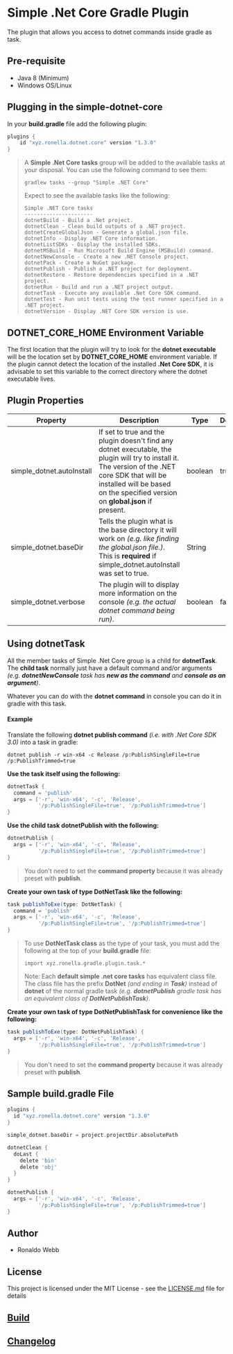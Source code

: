 # Simple .Net Core Gradle Plugin

The plugin that allows you access to dotnet commands inside gradle as task.

## Pre-requisite

* Java 8 (Minimum)
* Windows OS/Linux

## Plugging in the simple-dotnet-core

In your **build.gradle** file add the following plugin:

```groovy
plugins {
    id "xyz.ronella.dotnet.core" version "1.3.0"
}
```

> A **Simple .Net Core tasks** group will be added to the available tasks at your disposal. You can use the following command to see them:
>
> ```
> gradlew tasks --group "Simple .NET Core"
> ```
>
> Expect to see the available tasks like the following:
>
> ```
> Simple .NET Core tasks
> ----------------------
> dotnetBuild - Build a .Net project.
> dotnetClean - Clean build outputs of a .NET project.
> dotnetCreateGlobalJson - Generate a global.json file.
> dotnetInfo - Display .NET Core information.
> dotnetListSDKs - Display the installed SDKs.
> dotnetMSBuild - Run Microsoft Build Engine (MSBuild) command.
> dotnetNewConsole - Create a new .NET Console project.
> dotnetPack - Create a NuGet package.
> dotnetPublish - Publish a .NET project for deployment.
> dotnetRestore - Restore dependencies specified in a .NET project.
> dotnetRun - Build and run a .NET project output.
> dotnetTask - Execute any available .Net Core SDK command.
> dotnetTest - Run unit tests using the test runner specified in a .NET project.
> dotnetVersion - Display .NET Core SDK version is use.
> ```

## DOTNET_CORE_HOME Environment Variable

The first location that the plugin will try to look for the **dotnet executable** will be the location set by **DOTNET_CORE_HOME** environment variable. If the plugin cannot detect the location of the installed **.Net Core SDK**, it is advisable to set this variable to the correct directory where the dotnet executable lives.

## Plugin Properties

| Property | Description | Type | Default |
|-----|------|------|-----|
| simple_dotnet.autoInstall | If set to true and the plugin doesn't find any dotnet executable,   the plugin will try to install it. The version of the .NET core SDK that will be installed will be based on the specified version on **global.json** if present. | boolean | true |
| simple_dotnet.baseDir | Tells the plugin what is the base directory it will work on *(e.g. like finding the global.json file.)*. This is **required** if simple_dotnet.autoInstall was set to true. | String | |
| simple_dotnet.verbose | The plugin will to display more information on the console *(e.g. the actual dotnet command being run)*. | boolean | false |

## Using dotnetTask

All the member tasks of Simple .Net Core group is a child for **dotnetTask**. The **child task** normally just have a default command and/or arguments *(e.g. **dotnetNewConsole** task has **new as the command** and **console as an argument**)*. 

Whatever you can do with the **dotnet command** in console you can do it in gradle with this task. 

#### Example

Translate the following **dotnet publish command** *(i.e. with .Net Core SDK 3.0)* into a task in gradle:

```
dotnet publish -r win-x64 -c Release /p:PublishSingleFile=true /p:PublishTrimmed=true
```

**Use the task itself using the following:**

```groovy
dotnetTask {
  command = 'publish'
  args = ['-r', 'win-x64', '-c', 'Release', 
          '/p:PublishSingleFile=true', '/p:PublishTrimmed=true']
}
```

**Use the child task dotnetPublish with the following:**

```groovy
dotnetPublish {
  args = ['-r', 'win-x64', '-c', 'Release', 
          '/p:PublishSingleFile=true', '/p:PublishTrimmed=true']
}
```

> You don't need to set the **command property** because it was already preset with **publish**.

**Create your own task of type DotNetTask like the following:**

```groovy
task publishToExe(type: DotNetTask) {
  command = 'publish'
  args = ['-r', 'win-x64', '-c', 'Release', 
          '/p:PublishSingleFile=true', '/p:PublishTrimmed=true']
}
```

> To use **DotNetTask class** as the type of your task, you must add the following at the top of your **build.gradle** file:
>
> ```
> import xyz.ronella.gradle.plugin.task.*
> ```
>
> Note: Each **default simple .net core tasks** has equivalent class file. The class file has the prefix **DotNet** *(and ending in **Task**)* instead of **dotnet** of the normal gradle task *(e.g. **dotnetPublish** gradle task has an equivalent class of **DotNetPublishTask**)*.

**Create your own task of type DotNetPublishTask for convenience like the following:**

``` groovy
task publishToExe(type: DotNetPublishTask) {
  args = ['-r', 'win-x64', '-c', 'Release', 
          '/p:PublishSingleFile=true', '/p:PublishTrimmed=true']
}
```

> You don't need to set the **command property** because it was already preset with **publish**.
>

## Sample build.gradle File

``` groovy
plugins {
  id "xyz.ronella.dotnet.core" version "1.3.0"
}

simple_dotnet.baseDir = project.projectDir.absolutePath

dotnetClean {
  doLast {
    delete 'bin'
    delete 'obj'
  }
}

dotnetPublish {
  args = ['-r', 'win-x64', '-c', 'Release', 
          '/p:PublishSingleFile=true', '/p:PublishTrimmed=true']
}
```

## Author

* Ronaldo Webb

## License

This project is licensed under the MIT License - see the [LICENSE.md](LICENSE.md) file for details

## [Build](BUILD.md)

## [Changelog](CHANGELOG.md)


